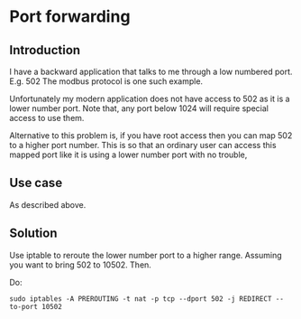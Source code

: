 # Port forwarding

## Introduction

I have a backward application that talks to me through a low numbered port. E.g. 502
The modbus protocol is one such example.

Unfortunately my modern application does not have access to 502 as it is a lower number port.
Note that, any port below 1024 will require special access to use them.

Alternative to this problem is, if you have root access then you can map 502 to a higher port number.
This is so that an ordinary user can access this mapped port like it is using a lower number port with no trouble, 

## Use case
As described above.

## Solution

Use iptable to reroute the lower number port to a higher range.
Assuming you want to bring 502 to 10502. Then.

Do:

```shell
sudo iptables -A PREROUTING -t nat -p tcp --dport 502 -j REDIRECT --to-port 10502
``` 

